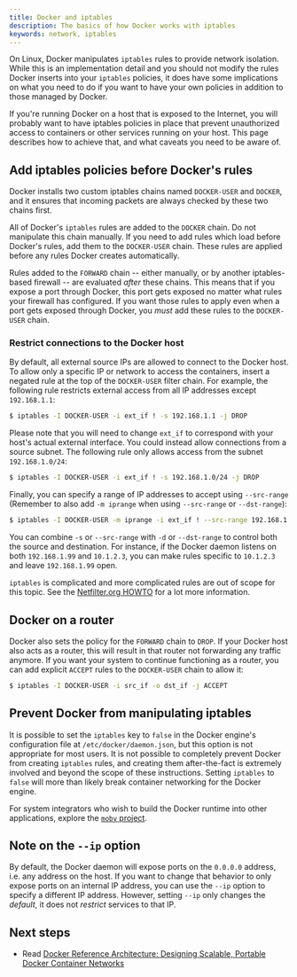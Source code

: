 ```yaml
---
title: Docker and iptables
description: The basics of how Docker works with iptables
keywords: network, iptables
---
```


On Linux, Docker manipulates `iptables` rules to provide network isolation.
While this is an implementation detail and you should not modify the rules
Docker inserts into your `iptables` policies, it does have some implications
on what you need to do if you want to have your own policies in addition to
those managed by Docker.

If you're running Docker on a host that is exposed to the Internet, you will
probably want to have iptables policies in place that prevent unauthorized
access to containers or other services running on your host. This page
describes how to achieve that, and what caveats you need to be aware of.

## Add iptables policies before Docker's rules

Docker installs two custom iptables chains named `DOCKER-USER` and `DOCKER`,
and it ensures that incoming packets are always checked by these two chains
first.

All of Docker's `iptables` rules are added to the `DOCKER` chain. Do not
manipulate this chain manually. If you need to add rules which load before
Docker's rules, add them to the `DOCKER-USER` chain. These rules are applied
before any rules Docker creates automatically.

Rules added to the `FORWARD` chain -- either manually, or by another
iptables-based firewall -- are evaluated _after_ these chains. This means that
if you expose a port through Docker, this port gets exposed no matter what
rules your firewall has configured. If you want those rules to apply even
when a port gets exposed through Docker, you _must_ add these rules to the
`DOCKER-USER` chain.

### Restrict connections to the Docker host

By default, all external source IPs are allowed to connect to the Docker host.
To allow only a specific IP or network to access the containers, insert a
negated rule at the top of the `DOCKER-USER` filter chain. For example, the
following rule restricts external access from all IP addresses except `192.168.1.1`:

```bash
$ iptables -I DOCKER-USER -i ext_if ! -s 192.168.1.1 -j DROP
```

Please note that you will need to change `ext_if` to correspond with your
host's actual external interface. You could instead allow connections from a
source subnet. The following rule only allows access from the subnet `192.168.1.0/24`:

```bash
$ iptables -I DOCKER-USER -i ext_if ! -s 192.168.1.0/24 -j DROP
```

Finally, you can specify a range of IP addresses to accept using `--src-range`
(Remember to also add `-m iprange` when using `--src-range` or `--dst-range`):

```bash
$ iptables -I DOCKER-USER -m iprange -i ext_if ! --src-range 192.168.1.1-192.168.1.3 -j DROP
```

You can combine `-s` or `--src-range` with `-d` or `--dst-range` to control both
the source and destination. For instance, if the Docker daemon listens on both
`192.168.1.99` and `10.1.2.3`, you can make rules specific to `10.1.2.3` and leave
`192.168.1.99` open.

`iptables` is complicated and more complicated rules are out of scope for this
topic. See the [Netfilter.org HOWTO](https://www.netfilter.org/documentation/HOWTO/NAT-HOWTO.html)
for a lot more information.

## Docker on a router

Docker also sets the policy for the `FORWARD` chain to `DROP`. If your Docker
host also acts as a router, this will result in that router not forwarding
any traffic anymore. If you want your system to continue functioning as a
router, you can add explicit `ACCEPT` rules to the `DOCKER-USER` chain to
allow it:

```bash
$ iptables -I DOCKER-USER -i src_if -o dst_if -j ACCEPT
```

## Prevent Docker from manipulating iptables

It is possible to set the `iptables` key to `false` in the Docker engine's configuration file at `/etc/docker/daemon.json`, but this option is not appropriate for most users.  It is not possible to completely prevent Docker from creating `iptables` rules, and creating them after-the-fact is extremely involved and beyond the scope of these instructions. Setting `iptables` to `false` will more than likely break container networking for the Docker engine.

For system integrators who wish to build the Docker runtime into other applications, explore the [`moby` project](https://mobyproject.org/).

## Note on the `--ip` option

By default, the Docker daemon will expose ports on the `0.0.0.0` address, i.e.
any address on the host. If you want to change that behavior to only
expose ports on an internal IP address, you can use the `--ip` option to
specify a different IP address. However, setting `--ip` only changes the
_default_, it does not _restrict_ services to that IP.

## Next steps

- Read [Docker Reference Architecture: Designing Scalable, Portable Docker Container Networks](https://success.docker.com/Architecture/Docker_Reference_Architecture%3A_Designing_Scalable%2C_Portable_Docker_Container_Networks)
